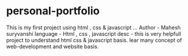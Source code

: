 # personal-portfolio
This is my first project using html , css  & javascript ...
Author - Mahesh suryvanshi
language - Html , css , javascript 
desc - this is very helpfull project to understand html css & javascript basis.
lear many concept of web-development and website basis.
